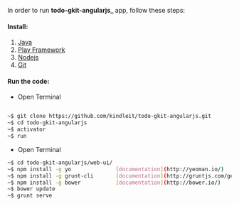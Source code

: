 In order to run **todo-gkit-angularjs_** app, follow these steps:

#### Install:

1. [Java](https://www.java.com/en/download/help/download_options.xml)
2. [Play Framework](http://www.playframework.com/download)
3. [Nodejs](http://nodejs.org/download/)
4. [Git](http://git-scm.com/book/en/Getting-Started-Installing-Git])


#### Run the code:

* Open Terminal

```bash

~$ git clone https://github.com/kindleit/todo-gkit-angularjs.git
~$ cd todo-gkit-angularjs
~$ activator
~$ run

```

* Open Terminal

```bash
~$ cd todo-gkit-angularjs/web-ui/
~$ npm install -g yo              [documentation](http://yeoman.io/)
~$ npm install -g grunt-cli       [documentation](http://gruntjs.com/getting-started)
~$ npm install -g bower           [documentation](http://bower.io/)
~$ bower update
~$ grunt serve

```
